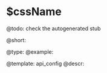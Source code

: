 $cssName
=============

@todo:
	check the autogenerated stub


@short:
	

@type: 
@example:


@template:	api_config
@descr:



